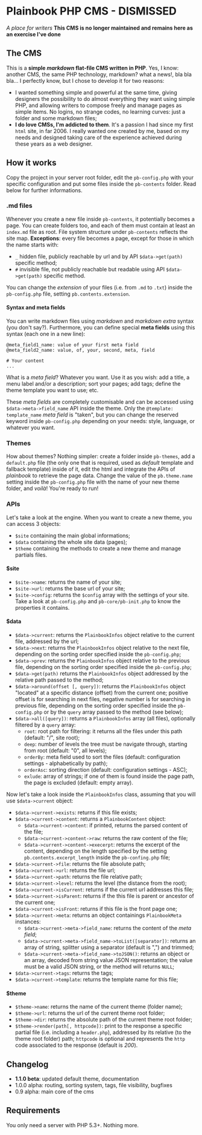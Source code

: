Plainbook PHP CMS - DISMISSED
=============

*A place for writers*
**This CMS is no longer maintained and remains here as an exercise I've done**

## The CMS
This is a **simple *markdown* flat-file CMS written in PHP**. 
Yes, I know: another CMS, the same PHP technology, markdown? what a news!, bla bla bla...
I perfectly know, but I chose to develop it for two reasons: 

* I wanted something simple and powerful at the same time, giving designers the possibility to do almost everything they want using simple PHP, and allowing writers to compose freely and manage pages as simple items. No logins, no strange codes, no learning curves: just a folder and some markdown files;
* **I do love CMSs, I'm addicted to them**. It's a passion I had since my first `html` site, in far 2006. I really wanted one created by me, based on my needs and designed taking care of the experience achieved during these years as a web designer.


## How it works
Copy the project in your server root folder, edit the `pb-config.php` with your specific configuration and put some files inside the `pb-contents` folder. Read below for further informations.


### .md files
Whenever you create a new file inside `pb-contents`, it potentially becomes a page. You can create folders too, and each of them must contain at least an `index.md` file as root. File system structure under `pb-contents` reflects the site map.
**Exceptions**: every file becomes a page, except for those in which the name starts with:

* `_` hidden file, publicly reachable by url and by API `$data->get(path)` specific method;
* `#` invisible file, not publicly reachable but readable using API `$data->get(path)` specific method. 
 
You can change the *extension* of your files (i.e. from `.md` to `.txt`) inside the `pb-config.php` file, setting `pb.contents.extension`.

 
#### Syntax and meta fields
You can write markdown files using *markdown* and *markdown extra* syntax (you don't say?). Furthermore, you can define special **meta fields** using this syntax (each one in a new line):
	
	@meta_field1_name: value of your first meta field
	@meta_field2_name: value, of, your, second, meta, field
	
	# Your content
	...

What is a *meta field*? Whatever you want. Use it as you wish: add a title, a menu label and/or a description; sort your pages; add tags; define the theme template you want to use; etc.

These *meta fields* are completely customisable and can be accessed using `$data->meta->field_name` API inside the theme. Only the `@template: template_name` *meta field* is "taken", but you can change the reserved keyword inside `pb-config.php` depending on your needs: style, language, or whatever you want.


### Themes
How about themes? Nothing simpler: create a folder inside `pb-themes`, add a `default.php` file (the only one that is required, used as *default* template and fallback template) inside of it, edit the html and integrate the APIs of *plainbook* to retrieve the page data. Change the value of the `pb.theme.name` setting inside the `pb-config.php` file with the name of your new theme folder, and *voilà*! You're ready to run!

### APIs
Let's take a look at the engine.
When you want to create a new theme, you can access 3 objects:
* `$site` containing the main global informations;
* `$data` containing the whole site data (pages);
* `$theme` containing the methods to create a new theme and manage partials files.
 

#### $site
* `$site->name`: returns the name of your site;
* `$site->url`: returns the base url of your site;
* `$site->config`: returns the `$config` array with the settings of your site. Take a look at `pb-config.php` and `pb-core/pb-init.php` to know the properties it contains.


#### $data
* `$data->current`: returns the `PlainbookInfos` object relative to the current file, addressed by the url;
* `$data->next`: returns the `PlainbookInfos` object relative to the next file, depending on the sorting order specified inside the `pb-config.php`;
* `$data->prev`: returns the `PlainbookInfos` object relative to the previous file, depending on the sorting order specified inside the `pb-config.php`;
* `$data->get(path)` returns the `PlainbookInfos` object addressed by the relative path passed to the method; 
* `$data->around(offset [, query])`: returns the `PlainbookInfos` object "located" at a specific distance (offset) from the current one; positive offset is for searching in next files, negative number is for searching in previous file, depending on the sorting order specified inside the `pb-config.php` or by the `query` array passed to the method (see below);
* `$data->all([query])`: returns a `PlainbookInfos` array (all files), optionally filtered by a `query` array:
	* `root`: root path for filtering: it returns all the files under this path (default: "/", site root);
	* `deep`: number of levels the tree must be navigate through, starting from root (default: "0", all levels);
	* `orderBy`: meta field used to sort the files (default: configuration settings - alphabetically by path);
	* `orderAsc`: sorting direction (default: configuration settings - ASC);
	* `exlude`: array of strings; if one of them is found inside the page path, the page is excluded (default: empty array).
 
Now let's take a look inside the `PlainbookInfos` class, assuming that you will use `$data->current` object:

* `$data->current->exists`: returns if this file exists;
* `$data->current->content`: returns a `PlainbookContent` object:
	* `$data->current->content`: if printed, returns the parsed content of the file;
	* `$data->current->content->raw`: returns the raw content of the file;
	* `$data->current->content->execerpt`: returns the excerpt of the content, depending on the length specified by the setting `pb.contents.excerpt_length` inside the `pb-confing.php` file;
* `$data->current->file`: returns the file absolute path;
* `$data->current->url`: returns the file url;
* `$data->current->path`: returns the file relative path;
* `$data->current->level`: returns the level (the distance from the root);
* `$data->current->isCurrent`: returns if the current url addresses this file;
* `$data->current->isParent`: returns if the this file is parent or ancestor of the current one;
* `$data->current->isFront`: returns if this file is the front page one;
* `$data->current->meta`: returns an object containings `PlainbookMeta` instances:
	* `$data->current->meta->field_name`: returns the content of the *meta field*;
	* `$data->current->meta->field_name->toList([separator])`: returns an array of string, splitter using a separator (default is ",") and trimmed;
	* `$data->current->meta->field_name->toJSON()`: returns an object or an array, decoded from string value JSON representation; the value must be a valid JSON string, or the method will returns `NULL`;
* `$data->current->tags`: returns the tags;
* `$data->current->template`: returns the template name for this file;


#### $theme
* `$theme->name`: returns the name of the current theme (folder name);
* `$theme->url`: returns the url of the current theme root folder;
* `$theme->dir`: returns the absolute path of the current theme root folder;
* `$theme->render(path[, httpcode])`: print to the response a specific partial file (i.e. including a `header.php`), addressed by its relative (to the theme root folder) path; `httpcode` is optional and represents the `http` code associated to the response (default is *200*). 


## Changelog
* **1.1.0 beta**: updated default theme, documentation
* 1.0.0 alpha: routing, sorting system, tags, file visibility, bugfixes
* 0.9 alpha: main core of the cms
 

## Requirements
You only need a server with PHP 5.3+. Nothing more.
